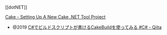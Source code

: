 [[dotNET]]

[Cake - Setting Up A New Cake .NET Tool Project](https://cakebuild.net/docs/getting-started/setting-up-a-new-scripting-project)

- @2019 [C#でビルドスクリプトが書けるCakeBuildを使ってみる #C# - Qiita](https://qiita.com/skitoy4321/items/e76b178dd7fca1fbbd8f)
